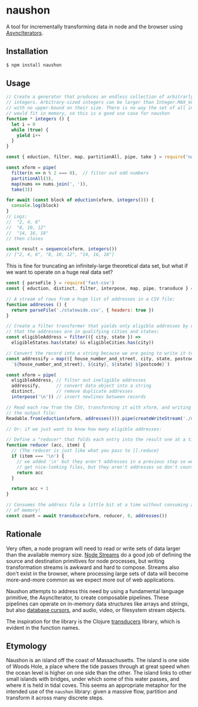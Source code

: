 # naushon

A tool for incrementally transforming data in node and the browser using [AsyncIterators].

## Installation

```sh
$ npm install naushon
```

## Usage

```js
// Create a generator that produces an endless collection of arbitrarly-large
// integers. Arbitrary-sized integers can be larger than Integer.MAX_VALUE,
// with no upper-bound on their size. There is no way the set of all integers
// would fit in memory, so this is a good use case for naushon
function * integers () {
  let i = 0
  while (true) {
    yield i++
  }
}

const { eduction, filter, map, partitionAll, pipe, take } = require('naushon')

const xform = pipe(
  filter(n => n % 2 === 0),  // filter out odd numbers
  partitionAll(3),
  map(nums => nums.join(', ')),
  take(3))

for await (const block of eduction(xform, integers())) {
  console.log(block)
}
// Logs:
//  "2, 4, 6"
//  "8, 10, 12"
//  "14, 16, 18"
// then closes

const result = sequence(xform, integers())
// ["2, 4, 6", "8, 10, 12", "14, 16, 18"]
```

This is fine for truncating an infinitely-large theoretical data set, but what if we want to operate on a huge real data set?

```js
const { parseFile } = require('fast-csv')
const { eduction, distinct, filter, interpose, map, pipe, transduce } = require('naushon')

// A stream of rows from a huge list of addresses in a CSV file:
function addresses () {
  return parseFile('./statewide.csv', { headers: true })
}

// Create a filter transformer that yields only eligible addresses by checking
// that the addresses are in qualifying cities and states:
const eligibleAddress = filter(({ city, state }) => 
  eligibleStates.has(state) && eligibleCities.has(city))

// Convert the record into a string because we are going to write it to a file
const addressify = map(({ house_number_and_street, city, state, postcode }) =>
  `${house_number_and_street}, ${city}, ${state} ${postcode}`)

const xform = pipe(
  eligibleAddress, // filter out ineligible addresses
  addressify,      // convert data object into a string
  distinct,        // remove duplicate addresses
  interpose('\n')) // insert newlines between records

// Read each row from the CSV, transforming it with xform, and writing it to
// the output file:
Readable.from(eduction(xform, addresses())).pipe(createWriteStream('./out.txt'))

// Or: if we just want to know how many eligible addresses:

// Define a "reducer" that folds each entry into the result one at a time:
function reducer (acc, item) {
  // (The reducer is just like what you pass to [].reduce)
  if (item === '\n') {
    // we added '\n' but they aren't addresses in a previous step so we would
    // get nice-looking files, but they aren't addresses so don't count them
    return acc
  } 

  return acc + 1
}

// Consumes the address file a little bit at a time without consuming a ton
// of memory!
const count = await transduce(xform, reducer, 0, addresses())
```

## Rationale

Very often, a node program will need to read or write sets of data larger than the available memory size. [Node Streams][streams] do a good job of defining the source and destination primitives for node processes, but writing transformation streams is awkward and hard to compose. Streams also don't exist in the browser, where processing large sets of data will become more-and-more common as we expect more out of web applications.

Naushon attempts to address this need by using a fundamental language primitive, the AsyncIterator, to create composable pipelines. These pipelines can operate on in-memory data structures like arrays and strings, but also [database cursors], and audio, video, or filesystem stream objects.

The inspiration for the library is the Clojure [transducers] library, which is evident in the function names.

## Etymology

Naushon is an island off the coast of Massachusetts. The island is one side of Woods Hole, a place where the tide passes through at great speed when the ocean level is higher on one side than the other. The island links to other small islands with bridges, under which some of this water passes, and where it is held in tidal coves. This seems an appropriate metaphor for the intended use of the `naushon` library: given a massive flow, partition and transform it across many discrete steps.


[AsyncIterators]: https://2ality.com/2016/10/asynchronous-iteration.html
[streams]: https://nodejs.org/dist/latest-v12.x/docs/api/stream.html
[database cursors]: https://thecodebarbarian.com/cursors-in-mongoose-45.html
[transducers]: https://clojure.org/reference/transducers
